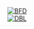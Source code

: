 [![BFD](https://botsfordiscord.com/api/bot/280124040046444546/widget)](https://botsfordiscord.com/bots/280124040046444546)<br />
[![DBL](https://discordbotlist.com/bots/280124040046444546/widget)](https://discordbotlist.com/bots/280124040046444546)
